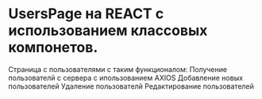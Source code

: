 # UsersPage на REACT с использованием классовых компонетов.
Страница с пользователями с таким функционалом:
Получение пользователй с сервера с ипользованием AXIOS
Добавление новых пользователей
Удаление пользователй
Редактирование пользователей
